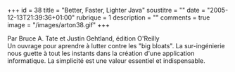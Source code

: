 +++
id = 38
title = "Better, Faster, Lighter Java"
soustitre = ""
date = "2005-12-13T21:39:36+01:00"
rubrique = 1
description = ""
comments = true
image = "/images/arton38.gif"
+++

<div class="chapo">Par Bruce A. Tate et Justin Gehtland, édition O'Reilly</div>
Un ouvrage pour aprendre à lutter contre les "big bloats". La sur-ingénierie nous guette à tout les instants dans la création d'une application informatique. La simplicité est une valeur essentiel et indispensable.
